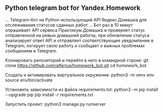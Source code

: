 ## Python telegram bot for Yandex.Homework 
...
Telegram-бот на Python использующий API Яндекс.Домашка для отслеживания статусов сданных работ
...
Бот раз в 10 минут опрашивает API сервиса Практикум.Домашка и проверяет статус отправленной на ревью домашней работы; при обновлении статуса анализирует ответ API и отправляет соответствующее уведомление в Telegram; логирует свою работу и сообщает о важных проблемах сообщением в Telegram.

Клонировать репозиторий и перейти в него в командной строке: git clone https://github.com/alferius/homework_bot.git cd homework_bot

Cоздать и активировать виртуальное окружение: python3 -m venv env source env/bin/activate

Установить зависимости из файла requirements.txt: python3 -m pip install --upgrade pip pip install -r requirements.txt

Запустить проект: python3 manage.py runserver
